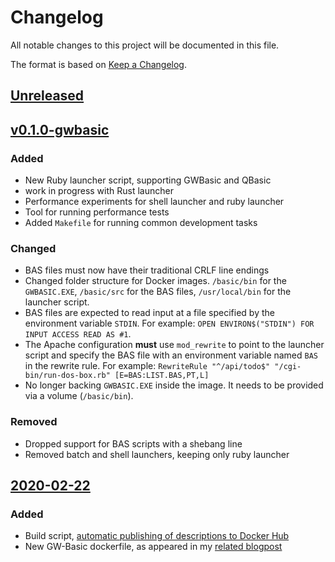 # Changelog

All notable changes to this project will be documented in this file.

The format is based on [Keep a Changelog](https://keepachangelog.com/en/1.0.0/).

## [Unreleased]

## [v0.1.0-gwbasic]

### Added

- New Ruby launcher script, supporting GWBasic and QBasic
- work in progress with Rust launcher
- Performance experiments for shell launcher and ruby launcher
- Tool for running performance tests
- Added `Makefile` for running common development tasks

### Changed

- BAS files must now have their traditional CRLF line endings
- Changed folder structure for Docker images. `/basic/bin` for the
  `GWBASIC.EXE`, `/basic/src` for the BAS files, `/usr/local/bin` for the
  launcher script.
- BAS files are expected to read input at a file specified by the
  environment variable `STDIN`. For example:
  `OPEN ENVIRON$("STDIN") FOR INPUT ACCESS READ AS #1`.
- The Apache configuration **must** use `mod_rewrite` to point to the
  launcher script and specify the BAS file with an environment variable named
  `BAS` in the rewrite rule. For example:
  `RewriteRule "^/api/todo$" "/cgi-bin/run-dos-box.rb" [E=BAS:LIST.BAS,PT,L]`
- No longer backing `GWBASIC.EXE` inside the image. It needs to be
  provided via a volume (`/basic/bin`).

### Removed

- Dropped support for BAS scripts with a shebang line
- Removed batch and shell launchers, keeping only ruby launcher

## [2020-02-22]

### Added

- Build script,
  [automatic publishing of descriptions to Docker Hub](https://ngeor.com/2019/12/26/docker-hub-automation.html)
- New GW-Basic dockerfile, as appeared in my
  [related blogpost](https://ngeor.com/2020/02/22/gwbasic-in-docker.html)

[unreleased]: https://github.com/ngeor/dockerfiles/compare/v0.1.0-gwbasic...HEAD
[v0.1.0-gwbasic]: https://github.com/ngeor/dockerfiles/compare/2020-02-22...v0.1.0-gwbasic
[2020-02-22]: https://github.com/ngeor/dockerfiles/releases/tag/2020-02-22
